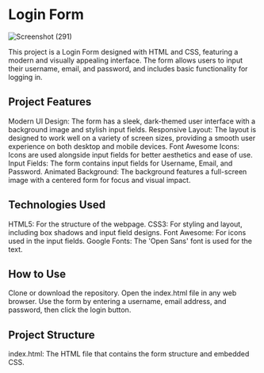 # Login Form

![Screenshot (291)](https://github.com/user-attachments/assets/616db8d8-5a2c-4919-b035-b292a391cf04)


This project is a Login Form designed with HTML and CSS, featuring a modern and visually appealing interface. The form allows users to input their username, email, and password, and includes basic functionality for logging in.

## Project Features
Modern UI Design: The form has a sleek, dark-themed user interface with a background image and stylish input fields.
Responsive Layout: The layout is designed to work well on a variety of screen sizes, providing a smooth user experience on both desktop and mobile devices.
Font Awesome Icons: Icons are used alongside input fields for better aesthetics and ease of use.
Input Fields: The form contains input fields for Username, Email, and Password.
Animated Background: The background features a full-screen image with a centered form for focus and visual impact.
## Technologies Used
HTML5: For the structure of the webpage.
CSS3: For styling and layout, including box shadows and input field designs.
Font Awesome: For icons used in the input fields.
Google Fonts: The 'Open Sans' font is used for the text.
## How to Use
Clone or download the repository.
Open the index.html file in any web browser.
Use the form by entering a username, email address, and password, then click the login button.
## Project Structure
index.html: The HTML file that contains the form structure and embedded CSS.
